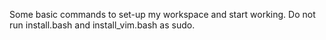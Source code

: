 Some basic commands to set-up my workspace and start working.
Do not run install.bash and install_vim.bash as sudo.
